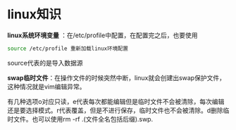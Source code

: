 # linux知识

**linux系统环境变量** ：在/etc/profile中配置，在配置完之后，也要使用

```bash
source /etc/profile 重新加载linux环境配置
```

source代表的是导入数据源

**swap临时文件**：在操作文件的时候突然中断，linux就会创建出swap保护文件，这种情况就是vim编辑异常。

有几种选项o对应只读，e代表每次都能编辑但是临时文件不会被清除，每次编辑还是要选择模式。r代表覆盖，但是不进行保存，临时文件也不会被清除。d删除临时文件。也可以使用rm -rf .(文件全名包括后缀).swp.

